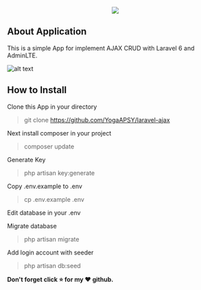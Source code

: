 <p align="center"><img src="https://laravel.com/assets/img/components/logo-laravel.svg"></p>

## About Application

This is a simple App for implement AJAX CRUD with Laravel 6 and AdminLTE.

![alt text](https://github.com/YogaAPSY/laravel-ajax/master/Screeshot_70.png?raw=true)


## How to Install

Clone this App in your directory
> git clone https://github.com/YogaAPSY/laravel-ajax

Next install composer in your project
> composer update

Generate Key
> php artisan key:generate

Copy .env.example to .env
> cp .env.example .env

Edit database in your .env

Migrate database
> php artisan migrate

Add login account with seeder
> php artisan db:seed

**Don't forget click :star: for my :heart: github.**
